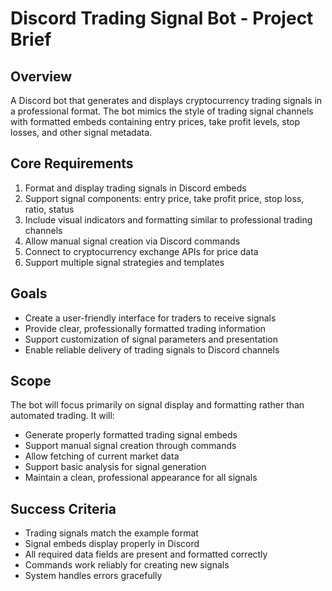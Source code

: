 # Discord Trading Signal Bot - Project Brief

## Overview
A Discord bot that generates and displays cryptocurrency trading signals in a professional format. The bot mimics the style of trading signal channels with formatted embeds containing entry prices, take profit levels, stop losses, and other signal metadata.

## Core Requirements
1. Format and display trading signals in Discord embeds
2. Support signal components: entry price, take profit price, stop loss, ratio, status
3. Include visual indicators and formatting similar to professional trading channels
4. Allow manual signal creation via Discord commands
5. Connect to cryptocurrency exchange APIs for price data
6. Support multiple signal strategies and templates

## Goals
- Create a user-friendly interface for traders to receive signals
- Provide clear, professionally formatted trading information
- Support customization of signal parameters and presentation
- Enable reliable delivery of trading signals to Discord channels

## Scope
The bot will focus primarily on signal display and formatting rather than automated trading. It will:
- Generate properly formatted trading signal embeds
- Support manual signal creation through commands
- Allow fetching of current market data
- Support basic analysis for signal generation
- Maintain a clean, professional appearance for all signals

## Success Criteria
- Trading signals match the example format
- Signal embeds display properly in Discord
- All required data fields are present and formatted correctly
- Commands work reliably for creating new signals
- System handles errors gracefully 